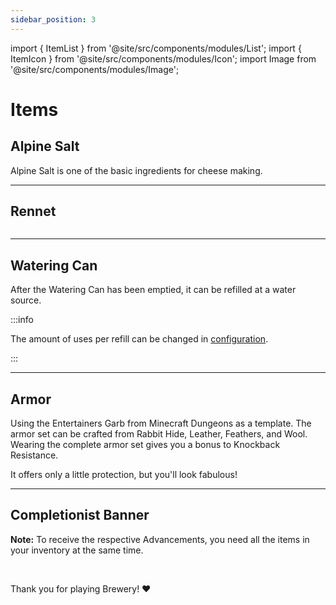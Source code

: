 ```yaml
---
sidebar_position: 3
---
```


import { ItemList } from '@site/src/components/modules/List';
import { ItemIcon } from '@site/src/components/modules/Icon';
import Image from '@site/src/components/modules/Image';

# Items
## Alpine Salt
<ItemIcon modId="meadow" imageId="alpine_salt.png" description="Alpine Salt can exclusively be found in Meadow biomes in limestone formations at any height. Alternatively, it can also be synthesized in a [Cooking Cauldron](blocks#cooking-cauldron) from Calcite or Limestone." />

Alpine Salt is one of the basic ingredients for cheese making.

***

## Rennet
<ItemIcon modId="meadow" imageId="rennet.png" description="Rennet is a base crafting ingredient for every type of cheese. It is crafted in a cauldron by using alpine salt, an egg and an empty glass bottle." />

<Image modId="meadow" imageId="cauldron_rennet_gui.png" align="center" />

***

## Watering Can
<ItemIcon modId="meadow" imageId="wooden_watering_can.png" description="The Watering Can is a renewable source for Bone Meal. It offers the same functions as the latter." />

After the Watering Can has been emptied, it can be refilled at a water source.

:::info

The amount of uses per refill can be changed in [configuration](common.md#config).

:::

***

## Armor
<ItemIcon modId="meadow" imageId="fur_helmet.png" description="Of course, there is also armor!" />

Using the Entertainers Garb from Minecraft Dungeons as a template. The armor set can be crafted from Rabbit Hide, Leather, Feathers, and Wool. Wearing the complete armor set gives you a bonus to Knockback Resistance.

It offers only a little protection, but you'll look fabulous!

***

## Completionist Banner
<ItemIcon modId="meadow" imageId="meadow_standard.png" description="The Completionist Banner is awarded to all players who have crafted all Cheese Variants from the Meadow Mod." />

**Note:** To receive the respective Advancements, you need all the items in your inventory at the same time.

<br />

Thank you for playing Brewery! ❤️